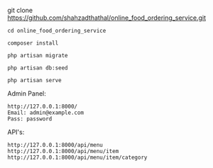 git clone https://github.com/shahzadthathal/online_food_ordering_service.git

```
cd online_food_ordering_service

composer install

php artisan migrate

php artisan db:seed

php artisan serve

```

Admin Panel:
```
http://127.0.0.1:8000/
Email: admin@example.com
Pass: password
```

API's:
```
http://127.0.0.1:8000/api/menu
http://127.0.0.1:8000/api/menu/item
http://127.0.0.1:8000/api/menu/item/category
```
